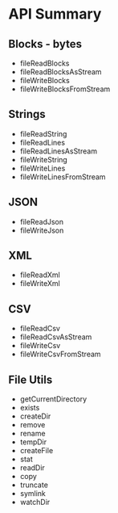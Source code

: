 # API Summary

## Blocks - bytes
- fileReadBlocks
- fileReadBlocksAsStream
- fileWriteBlocks
- fileWriteBlocksFromStream

## Strings
- fileReadString
- fileReadLines
- fileReadLinesAsStream
- fileWriteString
- fileWriteLines
- fileWriteLinesFromStream

## JSON
- fileReadJson
- fileWriteJson

## XML
- fileReadXml
- fileWriteXml

## CSV
- fileReadCsv
- fileReadCsvAsStream
- fileWriteCsv
- fileWriteCsvFromStream

## File Utils
- getCurrentDirectory
- exists
- createDir
- remove
- rename
- tempDir
- createFile
- stat
- readDir
- copy
- truncate
- symlink
- watchDir
